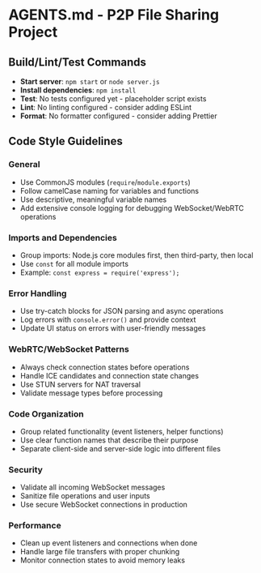 # AGENTS.md - P2P File Sharing Project

## Build/Lint/Test Commands

- **Start server**: `npm start` or `node server.js`
- **Install dependencies**: `npm install`
- **Test**: No tests configured yet - placeholder script exists
- **Lint**: No linting configured - consider adding ESLint
- **Format**: No formatter configured - consider adding Prettier

## Code Style Guidelines

### General
- Use CommonJS modules (`require`/`module.exports`)
- Follow camelCase naming for variables and functions
- Use descriptive, meaningful variable names
- Add extensive console logging for debugging WebSocket/WebRTC operations

### Imports and Dependencies
- Group imports: Node.js core modules first, then third-party, then local
- Use `const` for all module imports
- Example: `const express = require('express');`

### Error Handling
- Use try-catch blocks for JSON parsing and async operations
- Log errors with `console.error()` and provide context
- Update UI status on errors with user-friendly messages

### WebRTC/WebSocket Patterns
- Always check connection states before operations
- Handle ICE candidates and connection state changes
- Use STUN servers for NAT traversal
- Validate message types before processing

### Code Organization
- Group related functionality (event listeners, helper functions)
- Use clear function names that describe their purpose
- Separate client-side and server-side logic into different files

### Security
- Validate all incoming WebSocket messages
- Sanitize file operations and user inputs
- Use secure WebSocket connections in production

### Performance
- Clean up event listeners and connections when done
- Handle large file transfers with proper chunking
- Monitor connection states to avoid memory leaks